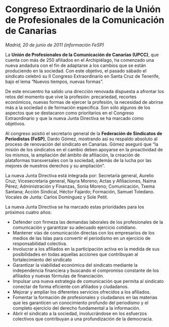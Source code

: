 # Congreso Extraordinario de la Unión de Profesionales de la Comunicación de Canarias

*Madrid, 20 de junio de 2011 (información FeSP)*

La **Unión de Profesionales de la Comunicación de Canarias (UPCC)**, que cuenta con más de 250 afiliados en el Archipiélago, ha comenzado una nueva andadura con el fin de adaptarse a los cambios que se están produciendo en la sociedad. Con este objetivo, el pasado sábado el sindicato celebró su II Congreso Extraordinario en Santa Cruz de Tenerife, bajo el lema “Nuevos tiempos, nuevas formas”.

De este encuentro ha salido una dirección renovada dispuesta a afrontar los retos del momento que vive la profesión: precariedad, recortes económicos, nuevas formas de ejercer la profesión, la necesidad de abrirse más a la sociedad o de formación específica. Son sólo algunos de los aspectos que se destacaron como prioritarios en el Congreso Extraordinario y que la nueva Junta Directiva se ha marcado como objetivos.

Al congreso asistió el secretario general de la **Federación de Sindicatos de Periodistas (FeSP)**, Dardo Gómez, mostrando así su respaldo absoluto al proceso de renovación del sindicato en Canarias. Gómez aseguró que “la misión de los sindicatos en el cambio deben apoyarse en la proactividad de los mismos, la ampliación del ámbito de afiliación, la creación de plataformas transversales con la sociedad, además de la lucha por las mejores de nuestros derechos y su ampliación”.

La nueva Junta Directiva está integrada por: Secretaría general, Aurelio Cruz; Vicesecretaría general, Nayra Moreno; Actas y Afiliaciones, Naima Pérez; Administración y Finanzas, Sonia Moreno; Comunicación, Txema Santana; Acción Sindical, Héctor Fajardo; Formación, Samuel Toledano. Vocales de Junta: Carlos Domínguez y Sole Petit.

La nueva Junta Directiva se ha marcado estas prioridades para los próximos cuatro años:

-	Defender con firmeza las demandas laborales de los profesionales de la comunicación y garantizar su adecuado ejercicio cotidiano.
-	Mantener vías de comunicación directas con los empresarios de los medios de las Islas para convertir el periodismo en un ejercicio de responsabilidad colectiva.
-	Involucrar a los afiliados en la participación activa en la medida de sus posibilidades en todas aquellas acciones que contribuyan al fortalecimiento del sindicato
-	Garantizar la viabilidad económica del sindicato mediante la independencia financiera y buscando el compromiso constante de los afiliados y nuevas fórmulas de financiación.
-	Impulsar una nueva estrategia de comunicación que permita al sindicato conectar de forma eficiente con afiliados y ciudadanos.
-	Mejorar y ampliar los diferentes servicios ofrecidos a los afiliados.
-	Fomentar la formación de profesionales y ciudadanos en las materias que les garanticen un conocimiento profundo del periodismo y el completo ejercicio del derecho fundamental a la información.
-	Abrir el sindicato a la sociedad, involucrándose en los esfuerzos colectivos que contribuyan a una profundización de la democracia.
